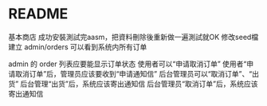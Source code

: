 # README
基本商店
成功安裝測試完aasm，把資料刪除後重新做一遍測試就OK
修改seed檔
建立 admin/orders 可以看到系统内所有订单


admin 的 order 列表应要能显示订单状态
使用者可以“申请取消订单”
使用者“申请取消订单”后，管理员应该要收到“申请通知信”
后台管理员可以“取消订单”、“出货”
后台管理“出货”后，系统应该寄出通知信
后台管理员“取消订单”后，系统应该寄出通知信
